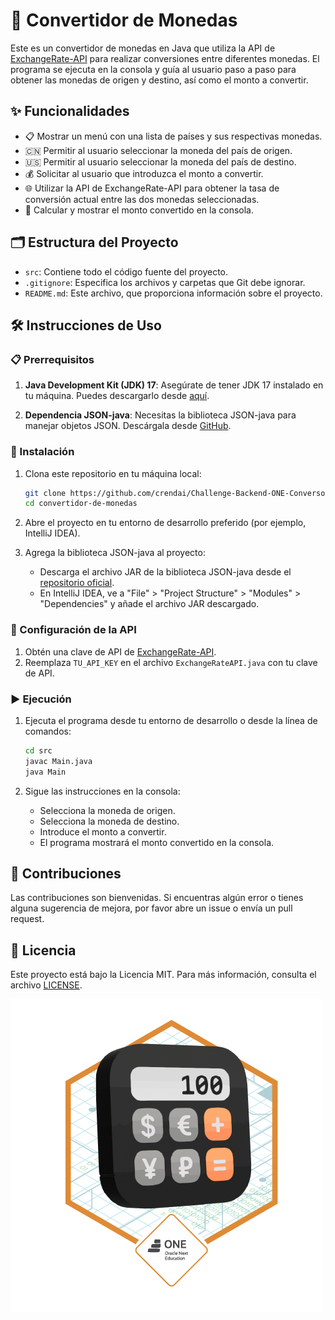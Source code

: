 # 💱 Convertidor de Monedas

Este es un convertidor de monedas en Java que utiliza la API de [ExchangeRate-API](https://www.exchangerate-api.com/) para realizar conversiones entre diferentes monedas. El programa se ejecuta en la consola y guía al usuario paso a paso para obtener las monedas de origen y destino, así como el monto a convertir.

## ✨ Funcionalidades

- 📋 Mostrar un menú con una lista de países y sus respectivas monedas.
- 🇨🇳 Permitir al usuario seleccionar la moneda del país de origen.
- 🇺🇸 Permitir al usuario seleccionar la moneda del país de destino.
- 💰 Solicitar al usuario que introduzca el monto a convertir.
- 🌐 Utilizar la API de ExchangeRate-API para obtener la tasa de conversión actual entre las dos monedas seleccionadas.
- 🔄 Calcular y mostrar el monto convertido en la consola.

## 🗂️ Estructura del Proyecto

- `src`: Contiene todo el código fuente del proyecto.
- `.gitignore`: Especifica los archivos y carpetas que Git debe ignorar.
- `README.md`: Este archivo, que proporciona información sobre el proyecto.

## 🛠️ Instrucciones de Uso

### 📋 Prerrequisitos

1. **Java Development Kit (JDK) 17**: Asegúrate de tener JDK 17 instalado en tu máquina. Puedes descargarlo desde [aquí](https://www.oracle.com/java/technologies/javase-jdk17-downloads.html).

2. **Dependencia JSON-java**: Necesitas la biblioteca JSON-java para manejar objetos JSON. Descárgala desde [GitHub](https://github.com/stleary/JSON-java).

### 🚀 Instalación

1. Clona este repositorio en tu máquina local:
    ```bash
    git clone https://github.com/crendai/Challenge-Backend-ONE-Conversor-de-Monedas.git
    cd convertidor-de-monedas
    ```

2. Abre el proyecto en tu entorno de desarrollo preferido (por ejemplo, IntelliJ IDEA).

3. Agrega la biblioteca JSON-java al proyecto:
    - Descarga el archivo JAR de la biblioteca JSON-java desde el [repositorio oficial](https://github.com/stleary/JSON-java).
    - En IntelliJ IDEA, ve a "File" > "Project Structure" > "Modules" > "Dependencies" y añade el archivo JAR descargado.

### 🔧 Configuración de la API

1. Obtén una clave de API de [ExchangeRate-API](https://www.exchangerate-api.com/).
2. Reemplaza `TU_API_KEY` en el archivo `ExchangeRateAPI.java` con tu clave de API.

### ▶️ Ejecución

1. Ejecuta el programa desde tu entorno de desarrollo o desde la línea de comandos:
    ```bash
    cd src
    javac Main.java
    java Main
    ```

2. Sigue las instrucciones en la consola:
    - Selecciona la moneda de origen.
    - Selecciona la moneda de destino.
    - Introduce el monto a convertir.
    - El programa mostrará el monto convertido en la consola.

## 🤝 Contribuciones

Las contribuciones son bienvenidas. Si encuentras algún error o tienes alguna sugerencia de mejora, por favor abre un issue o envía un pull request.

## 📄 Licencia

Este proyecto está bajo la Licencia MIT. Para más información, consulta el archivo [LICENSE](LICENSE).

![Badge-Conversor.png](https://raw.githubusercontent.com/crendai/Challenge-Backend-ONE-Conversor-de-Monedas/main/Badge-Conversor.png)
